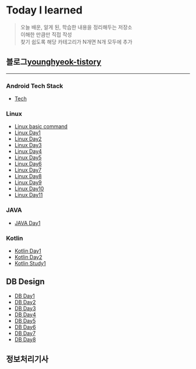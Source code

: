 
# Today I learned
>오늘 배운, 알게 된, 학습한 내용을 정리해두는 저장소  
>이해한 만큼만 직접 작성  
>찾기 쉽도록 해당 카테고리가 N개면 N개 모두에 추가   
   
## 블로그[younghyeok-tistory](https://younghyeok.tistory.com/?page=1)
----------------------------------------------------------------------------------------------------------------------
### Android Tech Stack
*  [Tech](https://github.com/younghyeok-k/TIL/blob/main/Android_Tech_Stack/tech.md)


### Linux
* [Linux basic command](https://github.com/younghyeok-k/TIL/blob/main/Linux/Linux-basic-command.md)
* [Linux Day1](https://github.com/younghyeok-k/TIL/blob/main/Linux/week1.md)
* [Linux Day2](https://github.com/younghyeok-k/TIL/blob/main/Linux/week1-2.md)
* [Linux Day3](https://github.com/younghyeok-k/TIL/blob/main/Linux/week2.md)
* [Linux Day4](https://github.com/younghyeok-k/TIL/blob/main/Linux/week2-2.md)
* [Linux Day5](https://github.com/younghyeok-k/TIL/blob/main/Linux/week3.md)
* [Linux Day6](https://github.com/younghyeok-k/TIL/blob/main/Linux/week4.md)
* [Linux Day7](https://github.com/younghyeok-k/TIL/blob/main/Linux/week4-2.md)
* [Linux Day8](https://github.com/younghyeok-k/TIL/blob/main/Linux/week5.md)
* [Linux Day9](https://github.com/younghyeok-k/TIL/blob/main/Linux/week5-2.md)
* [Linux Day10](https://github.com/younghyeok-k/TIL/blob/main/Linux/week6.md)
* [Linux Day11](https://github.com/younghyeok-k/TIL/blob/main/Linux/week6-2.md)



### JAVA
* [JAVA Day1](https://github.com/younghyeok-k/TIL/blob/main/JAVA/test1.md)

### Kotlin
* [Kotlin Day1](https://github.com/younghyeok-k/TIL/blob/main/Kotlin/Kotlinday1.md)
* [Kotlin Day2](https://github.com/younghyeok-k/TIL/blob/main/Kotlin/Kotlinday2.md)
* [Kotlin Study1](https://github.com/younghyeok-k/TIL/blob/main/Kotlin/Kotilnstudy1.md)

## DB Design
* [DB Day1](https://github.com/younghyeok-k/TIL/blob/main/DBDesign/DB1.md)
* [DB Day2](https://github.com/younghyeok-k/TIL/blob/main/DBDesign/DB2.md)
* [DB Day3](https://github.com/younghyeok-k/TIL/blob/main/DBDesign/DB3.md)
* [DB Day4](https://github.com/younghyeok-k/TIL/blob/main/DBDesign/DB4.md)
* [DB Day5](https://github.com/younghyeok-k/TIL/blob/main/DBDesign/DB5.md)
* [DB Day6](https://github.com/younghyeok-k/TIL/blob/main/DBDesign/DB6.md)
* [DB Day7](https://github.com/younghyeok-k/TIL/blob/main/DBDesign/DB7.md)
* [DB Day8](https://github.com/younghyeok-k/TIL/blob/main/DBDesign/DB8.md)

## 정보처리기사
